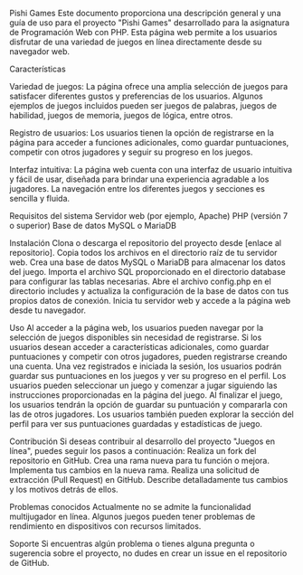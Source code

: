   Pishi Games
Este documento proporciona una descripción general y una guía de uso para el proyecto "Pishi Games" desarrollado para la asignatura de Programación Web con PHP. Esta página web permite a los usuarios disfrutar de una variedad de juegos en línea directamente desde su navegador web.

Características

Variedad de juegos: La página ofrece una amplia selección de juegos para satisfacer diferentes gustos y preferencias de los usuarios. Algunos ejemplos de juegos incluidos pueden ser juegos de palabras, juegos de habilidad, juegos de memoria, juegos de lógica, entre otros.

Registro de usuarios: Los usuarios tienen la opción de registrarse en la página para acceder a funciones adicionales, como guardar puntuaciones, competir con otros jugadores y seguir su progreso en los juegos.

Interfaz intuitiva: La página web cuenta con una interfaz de usuario intuitiva y fácil de usar, diseñada para brindar una experiencia agradable a los jugadores. La navegación entre los diferentes juegos y secciones es sencilla y fluida.

Requisitos del sistema
Servidor web (por ejemplo, Apache)
PHP (versión 7 o superior)
Base de datos MySQL o MariaDB

Instalación
Clona o descarga el repositorio del proyecto desde [enlace al repositorio].
Copia todos los archivos en el directorio raíz de tu servidor web.
Crea una base de datos MySQL o MariaDB para almacenar los datos del juego.
Importa el archivo SQL proporcionado en el directorio database para configurar las tablas necesarias.
Abre el archivo config.php en el directorio includes y actualiza la configuración de la base de datos con tus propios datos de conexión.
Inicia tu servidor web y accede a la página web desde tu navegador.

Uso
Al acceder a la página web, los usuarios pueden navegar por la selección de juegos disponibles sin necesidad de registrarse.
Si los usuarios desean acceder a características adicionales, como guardar puntuaciones y competir con otros jugadores, pueden registrarse creando una cuenta.
Una vez registrados e iniciada la sesión, los usuarios podrán guardar sus puntuaciones en los juegos y ver su progreso en el perfil.
Los usuarios pueden seleccionar un juego y comenzar a jugar siguiendo las instrucciones proporcionadas en la página del juego.
Al finalizar el juego, los usuarios tendrán la opción de guardar su puntuación y compararla con las de otros jugadores.
Los usuarios también pueden explorar la sección del perfil para ver sus puntuaciones guardadas y estadísticas de juego.

Contribución
Si deseas contribuir al desarrollo del proyecto "Juegos en línea", puedes seguir los pasos a continuación:
Realiza un fork del repositorio en GitHub.
Crea una rama nueva para tu función o mejora.
Implementa tus cambios en la nueva rama.
Realiza una solicitud de extracción (Pull Request) en GitHub.
Describe detalladamente tus cambios y los motivos detrás de ellos.

Problemas conocidos
Actualmente no se admite la funcionalidad multijugador en línea.
Algunos juegos pueden tener problemas de rendimiento en dispositivos con recursos limitados.

Soporte
Si encuentras algún problema o tienes alguna pregunta o sugerencia sobre el proyecto, no dudes en crear un issue en el repositorio de GitHub.
